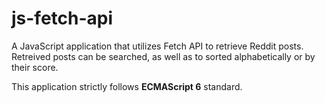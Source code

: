 # js-fetch-api

A JavaScript application that utilizes Fetch API to retrieve Reddit posts.
Retreived posts can be searched, as well as to sorted alphabetically or by their score.

This application strictly follows **ECMAScript 6** standard.
